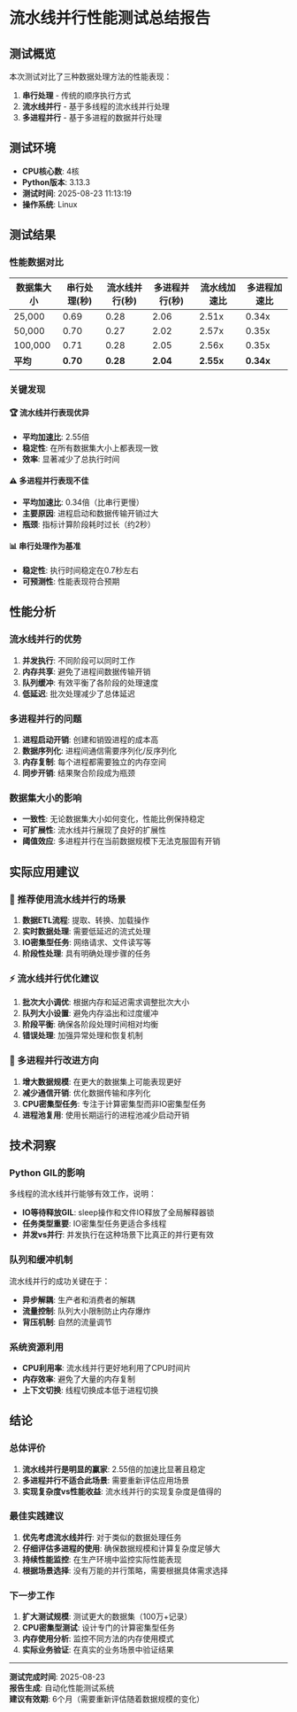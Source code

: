 # 流水线并行性能测试总结报告

## 测试概览

本次测试对比了三种数据处理方法的性能表现：
1. **串行处理** - 传统的顺序执行方式
2. **流水线并行** - 基于多线程的流水线并行处理
3. **多进程并行** - 基于多进程的数据并行处理

## 测试环境

- **CPU核心数**: 4核
- **Python版本**: 3.13.3
- **测试时间**: 2025-08-23 11:13:19
- **操作系统**: Linux

## 测试结果

### 性能数据对比

| 数据集大小 | 串行处理(秒) | 流水线并行(秒) | 多进程并行(秒) | 流水线加速比 | 多进程加速比 |
|-----------|------------|--------------|-------------|------------|------------|
| 25,000    | 0.69       | 0.28         | 2.06        | 2.51x      | 0.34x      |
| 50,000    | 0.70       | 0.27         | 2.02        | 2.57x      | 0.35x      |
| 100,000   | 0.71       | 0.28         | 2.05        | 2.56x      | 0.35x      |
| **平均**   | **0.70**   | **0.28**     | **2.04**    | **2.55x**  | **0.34x**  |

### 关键发现

#### 🏆 流水线并行表现优异
- **平均加速比**: 2.55倍
- **稳定性**: 在所有数据集大小上都表现一致
- **效率**: 显著减少了总执行时间

#### ⚠️ 多进程并行表现不佳
- **平均加速比**: 0.34倍（比串行更慢）
- **主要原因**: 进程启动和数据传输开销过大
- **瓶颈**: 指标计算阶段耗时过长（约2秒）

#### 📊 串行处理作为基准
- **稳定性**: 执行时间稳定在0.7秒左右
- **可预测性**: 性能表现符合预期

## 性能分析

### 流水线并行的优势

1. **并发执行**: 不同阶段可以同时工作
2. **内存共享**: 避免了进程间数据传输开销
3. **队列缓冲**: 有效平衡了各阶段的处理速度
4. **低延迟**: 批次处理减少了总体延迟

### 多进程并行的问题

1. **进程启动开销**: 创建和销毁进程的成本高
2. **数据序列化**: 进程间通信需要序列化/反序列化
3. **内存复制**: 每个进程都需要独立的内存空间
4. **同步开销**: 结果聚合阶段成为瓶颈

### 数据集大小的影响

- **一致性**: 无论数据集大小如何变化，性能比例保持稳定
- **可扩展性**: 流水线并行展现了良好的扩展性
- **阈值效应**: 多进程并行在当前数据规模下无法克服固有开销

## 实际应用建议

### 🎯 推荐使用流水线并行的场景

1. **数据ETL流程**: 提取、转换、加载操作
2. **实时数据处理**: 需要低延迟的流式处理
3. **IO密集型任务**: 网络请求、文件读写等
4. **阶段性处理**: 具有明确处理步骤的任务

### ⚡ 流水线并行优化建议

1. **批次大小调优**: 根据内存和延迟需求调整批次大小
2. **队列大小设置**: 避免内存溢出和过度缓冲
3. **阶段平衡**: 确保各阶段处理时间相对均衡
4. **错误处理**: 加强异常处理和恢复机制

### 🔧 多进程并行改进方向

1. **增大数据规模**: 在更大的数据集上可能表现更好
2. **减少通信开销**: 优化数据传输和序列化
3. **CPU密集型任务**: 专注于计算密集型而非IO密集型任务
4. **进程池复用**: 使用长期运行的进程池减少启动开销

## 技术洞察

### Python GIL的影响

多线程的流水线并行能够有效工作，说明：
- **IO等待释放GIL**: sleep操作和文件IO释放了全局解释器锁
- **任务类型重要**: IO密集型任务更适合多线程
- **并发vs并行**: 并发执行在这种场景下比真正的并行更有效

### 队列和缓冲机制

流水线并行的成功关键在于：
- **异步解耦**: 生产者和消费者的解耦
- **流量控制**: 队列大小限制防止内存爆炸
- **背压机制**: 自然的流量调节

### 系统资源利用

- **CPU利用率**: 流水线并行更好地利用了CPU时间片
- **内存效率**: 避免了大量的内存复制
- **上下文切换**: 线程切换成本低于进程切换

## 结论

### 总体评价

1. **流水线并行是明显的赢家**: 2.55倍的加速比显著且稳定
2. **多进程并行不适合此场景**: 需要重新评估应用场景
3. **实现复杂度vs性能收益**: 流水线并行的实现复杂度是值得的

### 最佳实践建议

1. **优先考虑流水线并行**: 对于类似的数据处理任务
2. **仔细评估多进程的使用**: 确保数据规模和计算复杂度足够大
3. **持续性能监控**: 在生产环境中监控实际性能表现
4. **根据场景选择**: 没有万能的并行策略，需要根据具体需求选择

### 下一步工作

1. **扩大测试规模**: 测试更大的数据集（100万+记录）
2. **CPU密集型测试**: 设计专门的计算密集型任务
3. **内存使用分析**: 监控不同方法的内存使用模式
4. **实际业务验证**: 在真实的业务场景中验证结果

---

**测试完成时间**: 2025-08-23  
**报告生成**: 自动化性能测试系统  
**建议有效期**: 6个月（需要重新评估随着数据规模的变化）